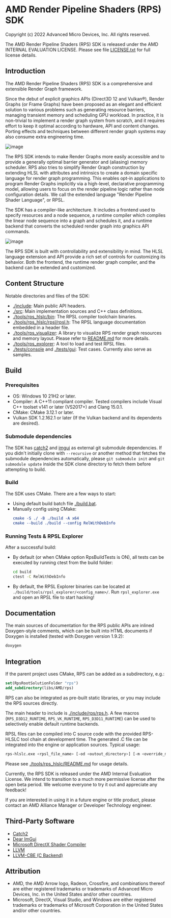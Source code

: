 # AMD Render Pipeline Shaders (RPS) SDK

Copyright (c) 2022 Advanced Micro Devices, Inc. All rights reserved.

The AMD Render Pipeline Shaders (RPS) SDK is released under the AMD INTERNAL EVALUATION LICENSE. Please see file [LICENSE.txt](LICENSE.txt) for full license details.

## Introduction

The AMD Render Pipeline Shaders (RPS) SDK is a comprehensive and extensible Render Graph framework.

Since the debut of explicit graphics APIs (Direct3D 12 and Vulkan®), Render Graphs (or Frame Graphs) have been proposed as an elegant and efficient solution to various problems such as generating resource barriers, managing transient memory and scheduling GPU workload. In practice, it is non-trivial to implement a render graph system from scratch, and it requires effort to keep it optimal according to hardware, API and content changes. Porting effects and techniques between different render graph systems may also consume extra engineering time.

![image](./docs/assets/rps_purpose.svg)

The RPS SDK intends to make Render Graphs more easily accessible and to provide a generally optimal barrier generator and (aliasing) memory scheduler. RPS also tries to simplify Render Graph construction by extending HLSL with attributes and intrinsics to create a domain specific language for render graph programming. This enables opt-in applications to program Render Graphs implicitly via a high-level, declarative programming model, allowing users to focus on the render pipeline logic rather than node configuration details. We call the extended language "Render Pipeline Shader Language", or RPSL.

The SDK has a compiler-like architecture. It includes a frontend used to specify resources and a node sequence, a runtime compiler which compiles the linear node sequence into a graph and schedules it, and a runtime backend that converts the scheduled render graph into graphics API commands.

![image](./docs/assets/sdk_structure.svg)

The RPS SDK is built with controllability and extensibility in mind. The HLSL language extension and API provide a rich set of controls for customizing its behavior. Both the frontend, the runtime render graph compiler, and the backend can be extended and customized.

## Content Structure
Notable directories and files of the SDK:
- [./include](./include/): Main public API headers.
- [./src](./src): Main implementation sources and C++ class definitions.
- [./tools/rps_hlslc/bin](./tools/rps_hlslc/bin): The RPSL compiler toolchain binaries.
- [./tools/rps_hlslc/rpsl/rpsl.h](./tools/rps_hlslc/rpsl/rpsl.h): The RPSL language documentation embedded in a header file.
- [./tools/rps_visualizer](./tools/rps_visualizer): A library to visualize RPS render graph resources and memory layout. Please refer to [README.md](./tools/rps_visualizer/README.md) for more details.
- [./tools/rps_explorer](./tools/rps_explorer): A tool to load and test RPSL files.
- [./tests/console](./tests/console) and [./tests/gui](./tests/gui): Test cases. Currently also serve as samples.

## Build

### Prerequisites
- OS: Windows 10 21H2 or later.
- Compiler: A C++11 compliant compiler. Tested compilers include Visual C++ toolset v141 or later (VS2017+) and Clang 15.0.1.
- CMake: CMake 3.12.1 or later.
- Vulkan SDK 1.2.162.1 or later (If the Vulkan backend and its dependents are desired).

### Submodule dependencies

The SDK has [catch2](https://github.com/catchorg/Catch2.git) and [imgui](https://github.com/ocornut/imgui.git) as external git submodule dependencies. If you didn't initially clone with `--recursive` or another method that fetches the submodule dependencies automatically, please `git submodule init` and `git submodule update` inside the SDK clone directory to fetch them before attempting to build.

### Build
The SDK uses CMake. There are a few ways to start:
- Using default build batch file [./build.bat](./build.bat).
- Manually config using CMake:
    ```cmake
    cmake -S ./ -B ./build -A x64
    cmake --build ./build --config RelWithDebInfo
    ```

### Running Tests & RPSL Explorer
After a successful build:
- By default (or when CMake option RpsBuildTests is ON), all tests can be executed by running ctest from the build folder:
    ```bash
    cd build
    ctest -C RelWithDebInfo
    ```
- By default, the RPSL Explorer binaries can be located at `./build/tools/rpsl_explorer/<config_name>/`. Run `rpsl_explorer.exe` and open an RPSL file to start hacking!

## Documentation

The main sources of documentation for the RPS public APIs are inlined Doxygen-style comments, which can be built into HTML documents if Doxygen is installed (tested with Doxygen version 1.9.2):
```bash
doxygen
```

## Integration

If the parent project uses CMake, RPS can be added as a subdirectory, e.g.:
```cmake
set(RpsRootSolutionFolder "rps")
add_subdirectory(libs/AMD/rps)
```

RPS can also be integrated as pre-built static libraries, or you may include the RPS sources directly.

The main header to include is [./include/rps/rps.h](./include/rps/rps.h). A few macros (`RPS_D3D12_RUNTIME`, `RPS_VK_RUNTIME`, `RPS_D3D11_RUNTIME`) can be used to selectively enable default runtime backends.

RPSL files can be compiled into C source code with the provided RPS-HLSLC tool chain at development time. The generated .C file can be integrated into the engine or application sources. Typical usage:
```bash
rps-hlslc.exe <rpsl_file_name> [-od <outout_directory>] [-m <override_module_name>] ...
```
Please see [./tools/rps_hlslc/README.md](./tools/rps_hlslc/README.md) for usage details.

Currently, the RPS SDK is released under the AMD Internal Evaluation License. We intend to transition to a much more permissive license after the open beta period. We welcome everyone to try it out and appreciate any feedback!

If you are interested in using it in a future engine or title product, please contact an AMD Alliance Manager or Developer Technology engineer.

## Third-Party Software
- [Catch2](https://github.com/catchorg/Catch2)
- [Dear ImGui](https://github.com/ocornut/imgui)
- [Microsoft DirectX Shader Compiler](https://github.com/microsoft/DirectXShaderCompiler)
- [LLVM](https://llvm.org/)
- [LLVM-CBE (C Backend)](https://github.com/JuliaHubOSS/llvm-cbe)

## Attribution
- AMD, the AMD Arrow logo, Radeon, Crossfire, and combinations thereof are either registered trademarks or trademarks of Advanced Micro Devices, Inc. in the United States and/or other countries.
- Microsoft, DirectX, Visual Studio, and Windows are either registered trademarks or trademarks of Microsoft Corporation in the United States and/or other countries.
